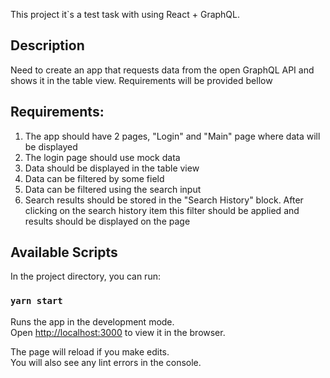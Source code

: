 This project it`s a test task with using React + GraphQL.

## Description

Need to create an app that requests data from the open GraphQL API and shows it in the table view. Requirements will be provided bellow

## Requirements:

1. The app should have 2 pages, "Login" and "Main" page where data will be displayed
2. The login page should use mock data
3. Data should be displayed in the table view
4. Data can be filtered by some field
5. Data can be filtered using the search input
6. Search results should be stored in the "Search History" block. After clicking on the search history item this filter should be applied and results should be displayed on the page

## Available Scripts

In the project directory, you can run:

### `yarn start`

Runs the app in the development mode.<br />
Open [http://localhost:3000](http://localhost:3000) to view it in the browser.

The page will reload if you make edits.<br />
You will also see any lint errors in the console.
